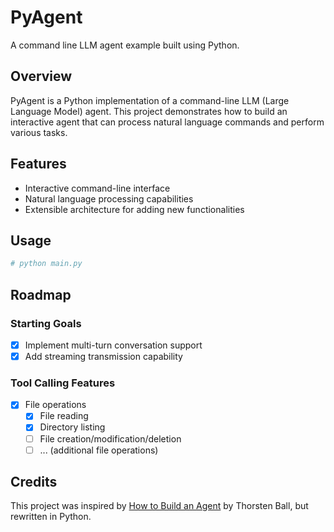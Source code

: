 # PyAgent

A command line LLM agent example built using Python.

## Overview

PyAgent is a Python implementation of a command-line LLM (Large Language Model) agent. This project demonstrates how to build an interactive agent that can process natural language commands and perform various tasks.

## Features

- Interactive command-line interface
- Natural language processing capabilities
- Extensible architecture for adding new functionalities

## Usage

```bash
# python main.py
```

## Roadmap

### Starting Goals

- [x] Implement multi-turn conversation support
- [x] Add streaming transmission capability

### Tool Calling Features

- [x] File operations
  - [x] File reading
  - [x] Directory listing
  - [ ] File creation/modification/deletion
  - [ ] ... (additional file operations)

## Credits

This project was inspired by [How to Build an Agent](https://ampcode.com/how-to-build-an-agent) by Thorsten Ball, but rewritten in Python.
